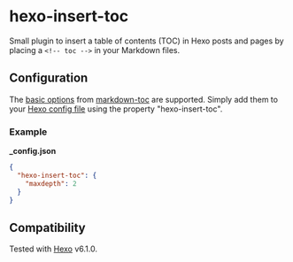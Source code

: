 # hexo-insert-toc

Small plugin to insert a table of contents (TOC) in Hexo posts and pages by placing a `<!-- toc -->` in your Markdown files.

## Configuration

The [basic options](https://github.com/jonschlinkert/markdown-toc#options) from [markdown-toc](https://github.com/jonschlinkert/markdown-toc) are supported. Simply add them to your [Hexo config file](https://hexo.io/docs/configuration.html) using the property "hexo-insert-toc".

### Example

**\_config.json**

```json
{
  "hexo-insert-toc": {
    "maxdepth": 2
  }
}
```

## Compatibility

Tested with [Hexo](https://hexo.io/) v6.1.0.

